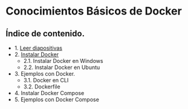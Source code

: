 # Conocimientos Básicos de Docker

## Índice de contenido.
* 1\. [Leer diapositivas](./pages/1._leer_diapositivas.md)
* 2\. [Instalar Docker](./pages/2._instalar_docker.md)
    * 2.1. Instalar Docker en Windows
    * 2.2. Instalar Docker en Ubuntu
* 3\. Ejemplos con Docker.
    * 3.1. Docker en CLI
    * 3.2. Dockerfile
* 4\. Instalar Docker Compose
* 5\. Ejemplos con Docker Compose